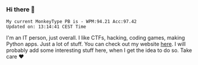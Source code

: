 ### Hi there 👋
<!-- PB START -->
```
My current MonkeyType PB is - WPM:94.21 Acc:97.42
Updated on: 13:14:41 CEST Time
```
<!-- PB END -->
I'm an IT person, just overall. I like CTFs, hacking, coding games, making Python apps. Just a lot of stuff.
You can check out my website [here](https://skill3472.github.io/).
I will probably add some interesting stuff here, when I get the idea to do so. Take care ❤️
